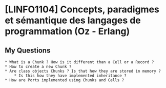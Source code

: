 # [LINFO1104] Concepts, paradigmes et sémantique des langages de programmation (Oz - Erlang)

## My Questions

    * What is a Chunk ? How is it different than a Cell or a Record ?
    * How to create a new Chunk ?
    * Are class objects Chunks ? Is that how they are stored in memory ?
        * Is this how they have implemented inheritance ?
    * How are Ports implemented using Chunks and Cells ?
